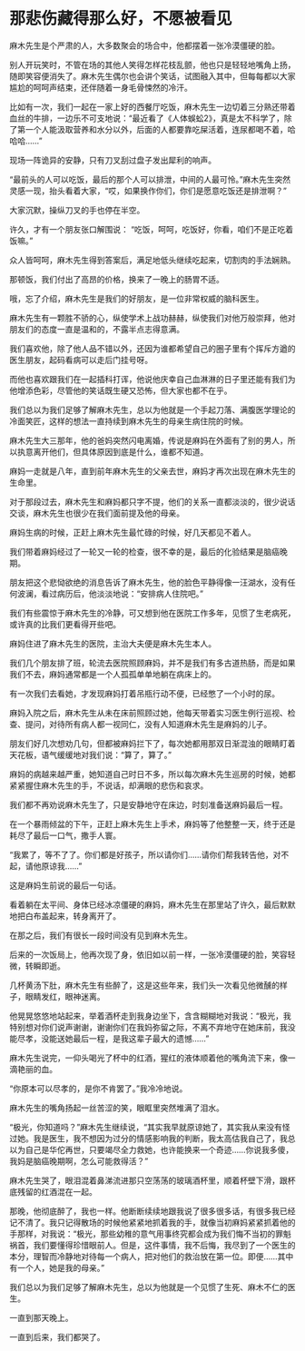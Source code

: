 # 那悲伤藏得那么好，不愿被看见

麻木先生是个严肃的人，大多数聚会的场合中，他都摆着一张冷漠僵硬的脸。 

别人开玩笑时，不管在场的其他人笑得怎样花枝乱颤，他也只是轻轻地嘴角上扬，随即笑容便消失了。麻木先生偶尔也会讲个笑话，试图融入其中，但每每都以大家尴尬的呵呵声结束，还伴随着一身毛骨悚然的冷汗。 

比如有一次，我们一起在一家上好的西餐厅吃饭，麻木先生一边切着三分熟还带着血丝的牛排，一边乐不可支地说：“最近看了《人体蜈蚣2》，真是太不科学了，除了第一个人能汲取营养和水分以外，后面的人都要靠吃屎活着，连尿都喝不着，哈哈哈……” 

现场一阵诡异的安静，只有刀叉刮过盘子发出犀利的响声。 

“最前头的人可以吃饭，最后的那个人可以排泄，中间的人最可怜。”麻木先生突然灵感一现，抬头看着大家，“哎，如果换作你们，你们是愿意吃饭还是排泄啊？” 

大家沉默，操纵刀叉的手也停在半空。 

许久，才有一个朋友张口解围说： “吃饭，呵呵，吃饭好，你看，咱们不是正吃着饭嘛。” 

众人皆呵呵，麻木先生得到答案后，满足地低头继续吃起来，切割肉的手法娴熟。 

那顿饭，我们付出了高昂的价格，换来了一晚上的肠胃不适。 

哦，忘了介绍，麻木先生是我们的好朋友，是一位非常权威的脑科医生。 

麻木先生有一颗胜不骄的心，纵使学术上战功赫赫，纵使我们对他万般崇拜，他对朋友们的态度一直是温和的，不露半点志得意满。 

我们喜欢他，除了他人品不错以外，还因为谁都希望自己的圈子里有个挥斥方遒的医生朋友，起码看病可以走后门挂号呀。 

而他也喜欢跟我们在一起插科打诨，他说他庆幸自己血淋淋的日子里还能有我们为他增添色彩，尽管他的笑话既生硬又恐怖，但大家也都不在乎。 

我们总以为我们足够了解麻木先生，总以为他就是一个手起刀落、满腹医学理论的冷面笑匠，这样的想法一直持续到麻木先生的母亲生病住院的时候。 

麻木先生大三那年，他的爸妈突然闪电离婚，传说是麻妈在外面有了别的男人，所以执意离开他们，但具体原因到底是什么，谁都不知道。 

麻妈一走就是八年，直到前年麻木先生的父亲去世，麻妈才再次出现在麻木先生的生命里。 

对于那段过去，麻木先生和麻妈都只字不提，他们的关系一直都淡淡的，很少说话交谈，麻木先生也很少在我们面前提及他的母亲。 

麻妈生病的时候，正赶上麻木先生最忙碌的时候，好几天都见不着人。 

我们带着麻妈经过了一轮又一轮的检查，很不幸的是，最后的化验结果是脑癌晚期。 

朋友把这个悲恸欲绝的消息告诉了麻木先生，他的脸色平静得像一汪湖水，没有任何波澜，看过病历后，他淡淡地说：“安排病人住院吧。” 

我们有些震惊于麻木先生的冷静，可又想到他在医院工作多年，见惯了生老病死，或许真的比我们更看得开些吧。 

麻妈住进了麻木先生的医院，主治大夫便是麻木先生本人。 

我们几个朋友排了班，轮流去医院照顾麻妈，并不是我们有多古道热肠，而是如果我们不去，麻妈通常都是一个人孤孤单单地躺在病床上的。 

有一次我们去看她，才发现麻妈打着吊瓶行动不便，已经憋了一个小时的尿。 

麻妈入院之后，麻木先生从未在床前照顾过她，他每天带着实习医生例行巡视、检查、提问，对待所有病人都一视同仁，没有人知道麻木先生是麻妈的儿子。 

朋友们好几次想劝几句，但都被麻妈拦下了，每次她都用那双日渐混浊的眼睛盯着天花板，语气缓缓地对我们说：“算了，算了。” 

麻妈的病越来越严重，她知道自己时日不多，所以每次麻木先生巡房的时候，她都紧紧握住麻木先生的手，不说话，却满眼的悲伤和哀求。 

我们都不再劝说麻木先生了，只是安静地守在床边，时刻准备送麻妈最后一程。 

在一个暴雨倾盆的下午，正赶上麻木先生上手术，麻妈等了他整整一天，终于还是耗尽了最后一口气，撒手人寰。 

“我累了，等不了了。你们都是好孩子，所以请你们……请你们帮我转告他，对不起，请他原谅我……” 

这是麻妈生前说的最后一句话。 

看着躺在太平间、身体已经冰凉僵硬的麻妈，麻木先生在那里站了许久，最后默默地把白布盖起来，转身离开了。 

在那之后，我们有很长一段时间没有见到麻木先生。 

后来的一次饭局上，他再次现了身，依旧如以前一样，一张冷漠僵硬的脸，笑容轻微，转瞬即逝。 

几杯黄汤下肚，麻木先生有些醉了，这是这些年来，我们头一次看见他微醺的样子，眼睛发红，眼神迷离。 

他晃晃悠悠地站起来，举着酒杯走到我身边坐下，含含糊糊地对我说：“极光，我特别想对你们说声谢谢，谢谢你们在我妈弥留之际，不离不弃地守在她床前，我没能尽孝，没能送她最后一程，是我这辈子最大的遗憾……” 

麻木先生说完，一仰头喝光了杯中的红酒，猩红的液体顺着他的嘴角流下来，像一滴艳丽的血。 

“你原本可以尽孝的，是你不肯罢了。”我冷冷地说。 

麻木先生的嘴角扬起一丝苦涩的笑，眼眶里突然堆满了泪水。 

“极光，你知道吗？”麻木先生继续说，“其实我早就原谅她了，其实我从来没有怪过她。我是医生，我不想因为过分的情感影响我的判断，我太高估我自己了，我总以为自己是华佗再世，只要竭尽全力救她，也许能换来一个奇迹……你说我多傻，我妈是脑癌晚期啊，怎么可能救得活？” 

麻木先生哭了，眼泪混着鼻涕流进那只空荡荡的玻璃酒杯里，顺着杯壁下滑，跟杯底残留的红酒混在一起。 

那晚，他彻底醉了，我也一样。他断断续续地跟我说了很多很多话，有很多我已经记不清了。我只记得散场的时候他紧紧地抓着我的手，就像当初麻妈紧紧抓着他的手那样，对我说：“极光，那些幼稚的意气用事终究都会成为我们悔不当初的罪魁祸首，我们要懂得珍惜眼前人。但是，这件事情，我不后悔，我尽到了一个医生的本分，理智而冷静地对待每一个病人，把对他们的救治放在第一位。即便……其中有一个人，她是我的母亲。” 

我们总以为我们足够了解麻木先生，总以为他就是一个见惯了生死、麻木不仁的医生。 

一直到那天晚上。 

一直到后来，我们都哭了。